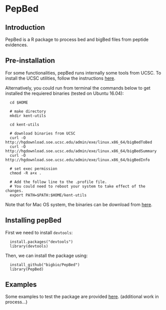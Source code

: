 # PepBed

## Introduction

PepBed is a R package to process bed and bigBed files from peptide evidences.

## Pre-installation

For some functionalities, pepBed runs internally some tools from UCSC. To install
the UCSC utilities, follow the instructions [here](https://github.com/ENCODE-DCC/kentUtils).

Alternatively, you could run from terminal the commands below to get installed 
the requiered binaries (tested on Ubuntu 16.04):

      cd $HOME
      
      # make directory
      mkdir kent-utils
      
      cd kent-utils
      
      # download binaries from UCSC
      curl -O http://hgdownload.soe.ucsc.edu/admin/exe/linux.x86_64/bigBedToBed
      curl -O http://hgdownload.soe.ucsc.edu/admin/exe/linux.x86_64/bigBedSummary
      curl -O http://hgdownload.soe.ucsc.edu/admin/exe/linux.x86_64/bigBedInfo
      
      # set exec permission
      chmod -R a+x .
      
      # Add the follow line to the .profile file. 
      # You could need to reboot your system to take effect of the changes.
      export PATH=$PATH:$HOME/kent-utils


Note that for Mac OS system, the binaries can be download from [here](http://hgdownload.soe.ucsc.edu/admin/exe/macOSX.x86_64/).

## Installing pepBed

First we need to install `devtools`:  

      install.packages("devtools")
      library(devtools)
   
Then, we can install the package using: 

      install_github("bigbio/PepBed")
      library(PepBed)


## Examples

Some examples to test the package are provided [here](https://github.com/enriquea/PepBed/blob/master/docs/pepbed_examples.pdf). (additional work in process...)




